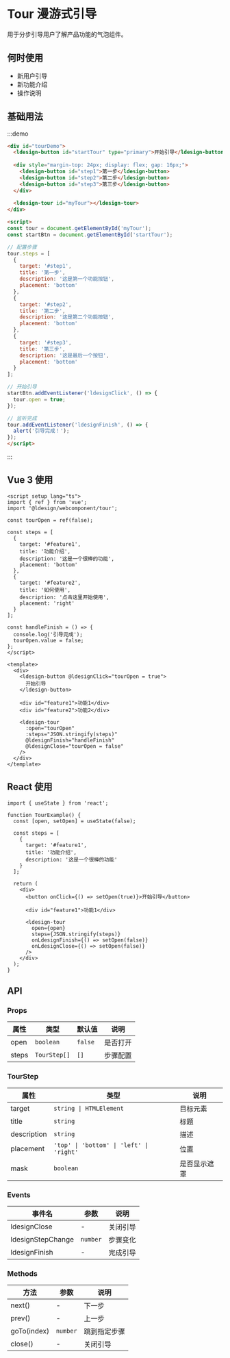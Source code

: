 # Tour 漫游式引导

用于分步引导用户了解产品功能的气泡组件。

## 何时使用

- 新用户引导
- 新功能介绍
- 操作说明

## 基础用法

:::demo

```html
<div id="tourDemo">
  <ldesign-button id="startTour" type="primary">开始引导</ldesign-button>
  
  <div style="margin-top: 24px; display: flex; gap: 16px;">
    <ldesign-button id="step1">第一步</ldesign-button>
    <ldesign-button id="step2">第二步</ldesign-button>
    <ldesign-button id="step3">第三步</ldesign-button>
  </div>
  
  <ldesign-tour id="myTour"></ldesign-tour>
</div>

<script>
const tour = document.getElementById('myTour');
const startBtn = document.getElementById('startTour');

// 配置步骤
tour.steps = [
  {
    target: '#step1',
    title: '第一步',
    description: '这是第一个功能按钮',
    placement: 'bottom'
  },
  {
    target: '#step2',
    title: '第二步',
    description: '这是第二个功能按钮',
    placement: 'bottom'
  },
  {
    target: '#step3',
    title: '第三步',
    description: '这是最后一个按钮',
    placement: 'bottom'
  }
];

// 开始引导
startBtn.addEventListener('ldesignClick', () => {
  tour.open = true;
});

// 监听完成
tour.addEventListener('ldesignFinish', () => {
  alert('引导完成！');
});
</script>
```

:::

## Vue 3 使用

```vue
<script setup lang="ts">
import { ref } from 'vue';
import '@ldesign/webcomponent/tour';

const tourOpen = ref(false);

const steps = [
  {
    target: '#feature1',
    title: '功能介绍',
    description: '这是一个很棒的功能',
    placement: 'bottom'
  },
  {
    target: '#feature2',
    title: '如何使用',
    description: '点击这里开始使用',
    placement: 'right'
  }
];

const handleFinish = () => {
  console.log('引导完成');
  tourOpen.value = false;
};
</script>

<template>
  <div>
    <ldesign-button @ldesignClick="tourOpen = true">
      开始引导
    </ldesign-button>
    
    <div id="feature1">功能1</div>
    <div id="feature2">功能2</div>
    
    <ldesign-tour
      :open="tourOpen"
      :steps="JSON.stringify(steps)"
      @ldesignFinish="handleFinish"
      @ldesignClose="tourOpen = false"
    />
  </div>
</template>
```

## React 使用

```tsx
import { useState } from 'react';

function TourExample() {
  const [open, setOpen] = useState(false);

  const steps = [
    {
      target: '#feature1',
      title: '功能介绍',
      description: '这是一个很棒的功能'
    }
  ];

  return (
    <div>
      <button onClick={() => setOpen(true)}>开始引导</button>
      
      <div id="feature1">功能1</div>
      
      <ldesign-tour
        open={open}
        steps={JSON.stringify(steps)}
        onLdesignFinish={() => setOpen(false)}
        onLdesignClose={() => setOpen(false)}
      />
    </div>
  );
}
```

## API

### Props

| 属性 | 类型 | 默认值 | 说明 |
|------|------|--------|------|
| open | `boolean` | `false` | 是否打开 |
| steps | `TourStep[]` | `[]` | 步骤配置 |

### TourStep

| 属性 | 类型 | 说明 |
|------|------|------|
| target | `string \| HTMLElement` | 目标元素 |
| title | `string` | 标题 |
| description | `string` | 描述 |
| placement | `'top' \| 'bottom' \| 'left' \| 'right'` | 位置 |
| mask | `boolean` | 是否显示遮罩 |

### Events

| 事件名 | 参数 | 说明 |
|--------|------|------|
| ldesignClose | - | 关闭引导 |
| ldesignStepChange | `number` | 步骤变化 |
| ldesignFinish | - | 完成引导 |

### Methods

| 方法 | 参数 | 说明 |
|------|------|------|
| next() | - | 下一步 |
| prev() | - | 上一步 |
| goTo(index) | `number` | 跳到指定步骤 |
| close() | - | 关闭引导 |


